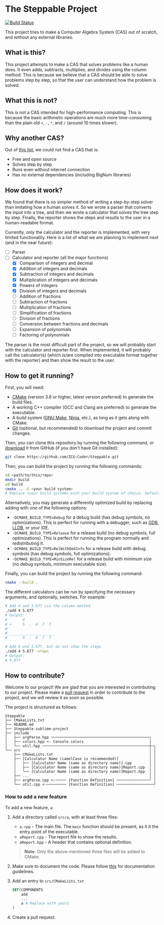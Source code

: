 # The Steppable Project

[![Build Status](https://dev.azure.com/NWSOFT/Steppable/_apis/build/status%2FSteppable?branchName=main)](https://dev.azure.com/NWSOFT/Steppable/_build/latest?definitionId=3&branchName=main)

This project tries to make a Computer Algebra System (CAS) out of scratch, and without any external libraries.

## What is this?

This project attempts to make a CAS that solves problems like a human does. It even adds, subtracts, multiplies, and
divides using the column method. This is because we believe that a CAS should be able to solve problems step by step, so
that the user can understand how the problem is solved.

## What this is not?

This is not a CAS intended for high-performance computing. This is because the basic arithmetic operations are much more
time-consuming than the plain old `+`, `-`, `*`, and `/` (around 10 times slower).

## Why another CAS?

Out of [this list](https://en.wikipedia.org/wiki/List_of_computer_algebra_systems), we could not find a CAS that is:

- Free and open source
- Solves step by step
- Runs even without internet connection
- Has no external dependencies (including BigNum libraries)

## How does it work?

We found that there is no simpler method of writing a step-by-step solver than imitating how a human solves it.
So we wrote a parser that converts the input into a tree, and then we wrote a calculator that solves the tree step by
step. Finally, the reporter shows the steps and results to the user in a human-readable format.

Currently, only the calculator and the reporter is implemented, with very limited functionality. Here is a list of what
we are planning to implement next (and in the near future):

- [ ] Parser
- [ ] Calculator and reporter (all the major functions)
    - [x] Comparison of integers and decimal
    - [x] Addition of integers and decimals
    - [x] Subtraction of integers and decimals
    - [x] Multiplication of integers and decimals
    - [x] Powers of integers
    - [x] Division of integers and decimals
    - [ ] Addition of fractions
    - [ ] Subtraction of fractions
    - [ ] Multiplication of fractions
    - [ ] Simplification of fractions
    - [ ] Division of fractions
    - [ ] Conversion between fractions and decimals
    - [ ] Expansion of polynomials
    - [ ] Factoring of polynomials

The parser is the most difficult part of the project, so we will probably start with the calculator and reporter first.
When implemented, it will probably call the calculator(s) (which is/are compiled into executable format together with
the
reporter) and then show the result to the user.

## How to get it running?

First, you will need:

- [CMake](https://cmake.org/) (version 3.8 or higher, latest version preferred) to generate the build files.
- A working C++ compiler (GCC and Clang are preferred) to generate the executable.
- A build system ([GNU Make](https://www.gnu.org/software/make/), [Ninja](https://ninja-build.org/), etc.), as long as
  it gets along with CMake.
- [Git](https://git-scm.com/) (optional, but recommended) to download the project and commit changes.

Then, you can clone this repository by running the following command, or [download](https://github.com/ZCG-Coder) it
from GitHub (if you don't have Git installed):

```bash
git clone https://github.com/ZCG-Coder/Steppable.git
```

Then, you can build the project by running the following commands:

```bash
cd <path/to/this/repo>
mkdir build
cd build
cmake .. -G <your build system>
# Replace <your build system> with your build system of choice. Default is Make.
```

Alternatively, you may generate a differently optimized build by replacing adding with one of the following options:

- `-DCMAKE_BUILD_TYPE=Debug` for a debug build (has debug symbols, no optimizations). This is perfect for running with a
  debugger, such as [GDB](https://www.gnu.org/software/gdb/), [LLDB](https://lldb.llvm.org/), or your IDE.
- `-DCMAKE_BUILD_TYPE=Release` for a release build (no debug symbols, full optimizations). This is perfect for running
  the program normally and redistributing it.
- `-DCMAKE_BUILD_TYPE=RelWithDebInfo` for a release build with debug symbols (has debug symbols, full optimizations).
- `-DCMAKE_BUILD_TYPE=MinSizeRel` for a release build with minimum size (no debug symbols, minimum executable size).

Finally, you can build the project by running the following command:

```bash
cmake --build .
```

The different calculators can be run by specifying the necessary arguments, and optionally, switches. For example:

```bash
# Add 4 and 5.677 via the column method
./add 4 5.677
# Output:
#       4              
# +     5  .  6  7  7  
#                     
# _____________________
#       9  .  6  7  7  

# Add 4 and 5.677, but do not show the steps
./add 4 5.677 -steps
# Output:
# 9.677
```

## How to contribute?

Welcome to our project! We are glad that you are interested in contributing to our project. Please make a
[pull request](https://github.com/ZCG-Coder/) in order to contribute to the project, and we will review it as soon as
possible.

The project is structured as follows:

```text
Steppable
├── CMakeLists.txt
├── README.md
├── Steppable.sublime-project
├── include
│   ├── argParse.hpp ─────────────────────────────────────────────┐
│   ├── colors.hpp <- Console colors                              │
│   └── util.hpp ─────────────────────────────────────────────────┼─┐
└── src                                                           │ │
    ├── CMakeLists.txt                                            │ │
    ├── [Calculator Name (camelCase is recommended)]              │ │
    │   ├── [Calculator Name (same as directory name)].cpp        │ │
    │   ├── [Calculator Name (same as directory name)]Report.cpp  │ │
    │   └── [Calculator Name (same as directory name)]Report.hpp  │ │
    ├── ...                                                       │ │
    ├── argParse.cpp <-───── [Function Definition] ───────────────┘ │
    └── util.cpp <-───────── [Function Definition] ─────────────────┘
```

### How to add a new feature

To add a new feature, `a`:

1. Add a directory called `src/a`, with at least three files:
    - `a.cpp` - The main file. The `main` function should be present, as it it the entry point of the executable.
    - `aReport.cpp` - The report file to show the results.
    - `aReport.hpp` - A header that contains optional definition.
   > **Note**:
   > Only the above-mentioned three files will be added to CMake.
2. Make sure to document the code. Please follow [this](docs/DOCUMENTING.md) for documentation guidelines.
3. Add an entry to `src/CMakeLists.txt`

    ```cmake
    SET(COMPONENTS
        add
        ...
        a # Replace with yours
    )
    ```

4. Create a pull request.
